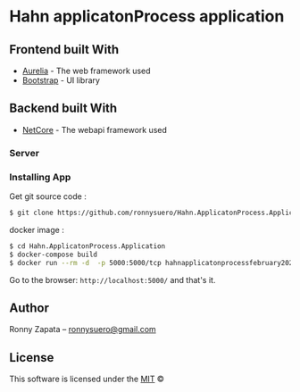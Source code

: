 # Hahn applicatonProcess application

## Frontend built With

- [Aurelia](http://aurelia.io/docs/tutorials/creating-a-todo-app#setup) - The web framework used
- [Bootstrap](https://getbootstrap.com/docs/4.6/getting-started/download) - UI library

## Backend built With

- [NetCore](https://docs.microsoft.com/en-us/dotnet/) - The webapi framework used

### Server

### Installing App

Get git source code :

```sh
$ git clone https://github.com/ronnysuero/Hahn.ApplicatonProcess.Application.git
```

 docker image :

```sh
$ cd Hahn.ApplicatonProcess.Application
$ docker-compose build 
$ docker run --rm -d  -p 5000:5000/tcp hahnapplicatonprocessfebruary2021web
```

Go to the browser: `http://localhost:5000/` and that's it.

## Author

Ronny Zapata – ronnysuero@gmail.com

## License

This software is licensed under the [MIT](https://github.com/nhn/tui.editor/blob/master/LICENSE) ©